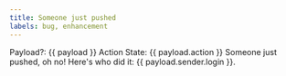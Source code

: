 ```yaml
---
title: Someone just pushed
labels: bug, enhancement
---
```

Payload?: {{ payload }}
Action State: {{ payload.action }}
Someone just pushed, oh no! Here's who did it: {{ payload.sender.login }}.
